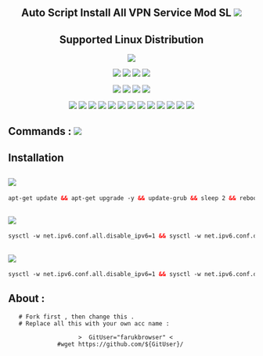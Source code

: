 <h2 align="center">
Auto Script Install All VPN Service
Mod SL
<img src="https://img.shields.io/badge/Version-1.0.0-blue.svg"></h2>

</p> 
<h2 align="center"> Supported Linux Distribution</h2>
<p align="center"><img src="https://d33wubrfki0l68.cloudfront.net/5911c43be3b1da526ed609e9c55783d9d0f6b066/9858b/assets/img/debian-ubuntu-hover.png"></p> 
<p align="center"><img src="https://img.shields.io/static/v1?style=for-the-badge&logo=debian&label=Debian%209&message=Stretch&color=purple"> <img src="https://img.shields.io/static/v1?style=for-the-badge&logo=debian&label=Debian%2010&message=Buster&color=purple">  <img src="https://img.shields.io/static/v1?style=for-the-badge&logo=ubuntu&label=Ubuntu%2018&message=Lts&color=red"> <img src="https://img.shields.io/static/v1?style=for-the-badge&logo=ubuntu&label=Ubuntu%2020&message=Lts&color=red">
</p>

<p align="center"><img src="https://img.shields.io/badge/Service-Websocket-success.svg">  <img src= "https://img.shields.io/badge/Service-SSTP-success.svg">  <img src= "https://img.shields.io/badge/Service-L2TP-success.svg">  <img src= "https://img.shields.io/badge/Service-PPTP-success.svg">
<p align="center"><img src="https://img.shields.io/badge/Service-OpenSSH-success.svg">  <img src="https://img.shields.io/badge/Service-Dropbear-success.svg">  <img src="https://img.shields.io/badge/Service-BadVPN-success.svg">  <img src="https://img.shields.io/badge/Service-Stunnel-success.svg">  <img src="https://img.shields.io/badge/Service-OpenVPN-success.svg">  <img src="https://img.shields.io/badge/Service-Squid3-success.svg">  <img   src="https://img.shields.io/badge/Service-Webmin-success.svg">  <img src="https://img.shields.io/badge/Service-SlowDns-success.svg">   <img
src="https://img.shields.io/badge/Service-Xray-success.svg">  <img src= "https://img.shields.io/badge/Service-SSR-success.svg">  <img src="https://img.shields.io/badge/Service-Trojan-success.svg">  <img src="https://img.shields.io/badge/Service-WireGuard-success.svg">  <img src= "https://img.shields.io/badge/Service-Shadowsocks-success.svg">  

## Commands : <img src="https://img.shields.io/static/v1?style=for-the-badge&logo=powershell&label=Shell&message=Bash%20Script&color=lightgray">

## Installation 

##   <img src="https://img.shields.io/badge/Service-Update%20Dulu-green"> 
  ```html
apt-get update && apt-get upgrade -y && update-grub && sleep 2 && reboot
```

##  <img src="https://img.shields.io/badge/Install Semua-VPN%20Batch-green">
  ```html
sysctl -w net.ipv6.conf.all.disable_ipv6=1 && sysctl -w net.ipv6.conf.default.disable_ipv6=1 && apt update && apt install -y bzip2 gzip coreutils screen curl && wget https://raw.githubusercontent.com/farukbrowser/test1/main/setup.sh && chmod +x setup.sh && sed -i -e 's/\r$//' setup.sh && screen -S setup ./setup.sh
```

##    <img src="https://img.shields.io/badge/Install%20Hanya-SSH%2FSSH%20SSL(Stunnel)%20SSH--Websocket%20Python%20BadVPN--UDPGW-green">
   ```html
sysctl -w net.ipv6.conf.all.disable_ipv6=1 && sysctl -w net.ipv6.conf.default.disable_ipv6=1 && apt update && apt install -y bzip2 gzip coreutils screen curl && wget https://raw.githubusercontent.com/farukbrowser/test1/main/install/sshonly.sh && chmod +x sshonly.sh && sed -i -e 's/\r$//' sshonly.sh && screen -S sshonly ./sshonly.sh
```

## About :
	       
       # Fork first , then change this .
       # Replace all this with your own acc name :
	     
	                    >  GitUser="farukbrowser" <
	              #wget https://github.com/${GitUser}/
	      


